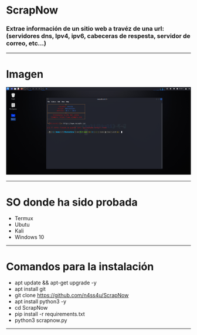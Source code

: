 # ScrapNow
### Extrae información de un sitio web a travéz de una url: (servidores dns, Ipv4, ipv6, cabeceras  de respesta, servidor de correo, etc...)

------------

# Imagen
![No pudo cargar la imagen...](https://github.com/n4ss4u/MirrorSite/blob/main/Screenshot-2023-11-11-20-50-49.png)

------------

# SO donde ha sido probada
- Termux
- Ubutu
- Kali
- Windows 10
------------


# Comandos para la instalación
- apt update && apt-get upgrade -y
- apt install git
- git clone https://github.com/n4ss4u/ScrapNow
- apt install python3 -y 
- cd ScrapNow
- pip install -r requirements.txt
- python3 scrapnow.py

------------
